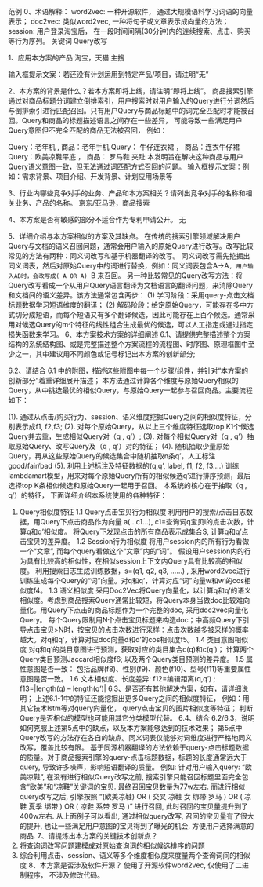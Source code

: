 范例
0、术语解释：
word2vec: 一种开源软件， 通过大规模语料学习词语的向量表示；
doc2vec: 类似word2vec, 一种将句子或文章表示成向量的方法；
session: 用户登录淘宝后， 在一段时间间隔(30分钟)内的连续搜索、点击、购买等行为序列。
关键词
Query改写

1、应用本方案的产品
淘宝，天猫 主搜

输入框提示文案：若还没有计划运用到特定产品/项目，请注明“无”

2、本方案的背景是什么？若本方案即将上线，请注明“即将上线”。
商品搜索引擎通过对商品标题分词建立倒排索引，用户搜索时对用户输入的Query进行分词然后与倒排索引进行匹配召回。只有用户Query与商品标题中的词完全匹配时才能被召回。Query和商品的标题描述语言之间存在一些差异， 可能导致一些满足用户Query意图但不完全匹配的商品无法被召回， 例如：

Query：老年机 , 商品：老年手机
Query： 牛仔连衣裙 ， 商品：连衣牛仔裙
Query：欧美凉鞋平底 ， 商品： 罗马鞋 夹趾
本发明旨在解决这种商品与用户Query语义意图一致，但无法通过词匹配方式召回的问题。
输入框提示文案：例如：需求背景、项目介绍、开发背景、计划应用场景等

3、行业内哪些竞争对手的业务、产品和本方案相关？请列出竞争对手的名称和相关业务、产品的名称。
京东/亚马逊，商品搜索

4、本方案是否有敏感的部分不适合作为专利申请公开。
无

5、详细介绍与本方案相似的方案及其缺点。
在传统的搜索引擎领域解决用户Query与文档的语义召回问题，通常会用户输入的原始Query进行改写。改写比较常见的方法有两种：同义词改写和基于机器翻译的改写。
同义词改写需先挖掘出同义词表，然后对原始Query中的词进行替换，例如：同义词表包含A->A`, 用户输入AB时，会改写成( A OR A) `B 来召回。
另一种比较常见的Query改写方法：将Query改写看成一个从用户Query语言翻译为文档语言的翻译问题，来消除Query和文档间的语义差异。该方法通常包含两步：
(1) 学习阶段：采用query-点击文档标题数据学习短语维度的翻译；
(2) 解码阶段：给定原始Query，可能存在多中方式切分成短语，而每个短语又有多个翻译候选，因此可能存在上百个候选。通常采用对候选Query的m个特征的线性组合生成最优的候选，可以人工指定或通过指定损失函数来学习。
6、本方案技术方案的详细阐述
6.1、请提供完整描述整个方案结构的系统结构图、或是完整描述整个方案流程的流程图、时序图、原理框图中至少之一，其中建议用不同颜色或记号标记出本方案的创新部分;

6.2、请结合 6.1 中的附图，描述这些附图中每一个步骤/组件，并针对“本方案的创新部分”着重详细展开描述；
本方法通过计算各个维度与原始Query相似的Query，从中挑选最优的相似Query，与原始Query一起参与召回商品。主要流程如下：

(1). 通过从点击/购买行为、session、语义维度挖掘Query之间的相似度特征，分别表示成f1, f2,f3;
(2). 对每个原始Query，从以上三个维度特征选取top K1个候选Query并去重，生成相似Query对（q , q’）;
(3). 对每个相似Query对（q , q’）抽取原始Query、改写Query及（q , q’）对的特征；
(4). 随机抽取少量原始Query，再从这些原始Query的候选集合中随机抽取n条q’，人工标注good/fair/bad
(5). 利用上述标注及特征数据的(q,q’, label, f1, f2, f3….) 训练lambdamart模型，用来对每个原始Query所有的相似候选q’进行排序预测，最后选择top K条相似候选和原始Query一起用于召回。
本系统的核心在于抽取（q , q’）的特征， 下面详细介绍本系统使用的各种特征：

1. Query相似度特征
1.1 Query点击宝贝行为相似度
利用用户的搜索/点击日志数据，用Query下点击商品作为向量 a(…c1…), c1=查询词q宝贝i的点击次数，计算q和q’相似度。
将Query下发现点击的所有商品表示成集合S, 计算q和q’点击宝贝的差异度。
1.2 Session行为相似度
将用户session内的所有行为看做一个“文章”, 而每个query看做这个“文章”内的“词”。 假设用户session内的行为具有比较高的相似性，在相似session上下文内Query具有比较高的相似度。
利用搜索日志生成训练数据，s=(q1, q2, q3, ……) , 采用word2vec进行训练生成每个Query的“词”向量。对q和q’，计算对应“词”向量w和w’的cos相似度f4。
1.3 语义相似度
采用Doc2Vec将Query向量化，以计算q和q’的语义相似度。考虑到商品搜索Query通常比较短，将Query本身当做doc比较难向量化。用Query下点击的商品标题作为一个完整的doc, 采用doc2vec向量化Query。
每个Query限制用N个点击宝贝标题来构造doc；中高频Query下引导点击宝贝>N时，按宝贝的点击次数进行采样：点击次数越多被采样的概率越大。对q和q’，计算对应doc向量d和d’的cos相似度f5。
1.4 类目意图相似度
对q和q’的类目意图进行预测，获取对应的类目集合c(q)和c(q’)；
计算两个Query类目预测Jaccard相似度f6;
以及两个Query类目预测的差异度。
1.5 属性意图是否一致：
包括品牌(f8)、性别(f9)、颜色(f10)、型号(f11)等重要属性意图是否一致。
1.6 文本相似度、长度差异:
f12=编辑距离(q,q’) ;
f13=|length(q) – length(q’)|
6.3、是否还有其他解决方案，如有，请详细说明；
上述6.1-1中的特征还能挖掘出更多Query之间的相似度特征， 例如：用其它技术lstm等对query向量化， query点击宝贝的图片相似度等特征；
判断Query是否相似的模型也可能用其它分类模型代替。
6.4、结合 6.2/6.3，说明如何克服上述第5点中的缺点，以及本方案能够达到的技术效果；
第5点中Query改写的方法存在各自的缺点。同义词表仅能够对词维度进行严格地同义改写，覆盖比较有限。
基于同源机器翻译的方法依赖于query-点击标题数据的质量。对于商品搜索引擎的query-点击标题数据，标题的长度通常远大于query, 导致许多噪声，影响短语翻译的质量。
例如: 针对用户输入query: “欧美凉鞋”, 在没有进行相似Query改写之前, 搜索引擎只能召回标题里面完全包含“欧美”和“凉鞋”关键词的宝贝. 最终召回宝贝数量为77w左右. 而进行相似query改写之后, 引擎按照 “(欧美凉鞋) OR ( 交叉 凉鞋 女 绑带 罗马 ) OR ( 凉鞋 夏季 绑带 ) OR ( 凉鞋 系带 罗马 )” 进行召回, 此时召回的宝贝量提升到了400w左右.
从上面例子可以看出, 通过相似query改写, 召回的宝贝量有了很大的提升, 也让一些满足用户意图的宝贝得到了曝光的机会, 方便用户选择满意的商品.
7、请提炼出本方案的关键技术创新点？
1. 将查询词改写问题建模成对原始查询词的相似候选排序的问题
2. 综合利用点击、session、语义等多个维度相似度来度量两个查询词间的相似度
8、本方案是否涉及软件开源？
使用了开源软件word2vec, 仅使用了二进制程序， 不涉及修改代码。
